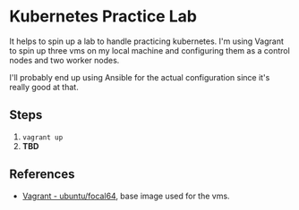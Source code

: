 # Kubernetes Practice Lab

It helps to spin up a lab to handle practicing kubernetes. I'm using Vagrant to spin up three vms on my local machine and configuring them as a control nodes and two worker nodes.

I'll probably end up using Ansible for the actual configuration since it's really good at that.

## Steps

1. `vagrant up`
2. **TBD**

## References

- [Vagrant - ubuntu/focal64](https://app.vagrantup.com/ubuntu/boxes/focal64), base image used for the vms.
